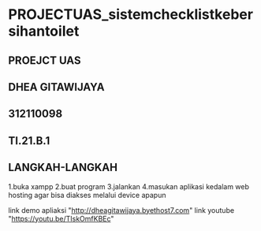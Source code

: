 # PROJECTUAS_sistemchecklistkebersihantoilet
## PROEJCT UAS 
## DHEA GITAWIJAYA
## 312110098
## TI.21.B.1

## LANGKAH-LANGKAH
1.buka xampp
2.buat program
3.jalankan
4.masukan aplikasi kedalam web hosting agar bisa diakses melalui device apapun

link demo apliaksi "http://dheagitawijaya.byethost7.com"
link youtube "https://youtu.be/TIskOmfKBEc"
 	 
